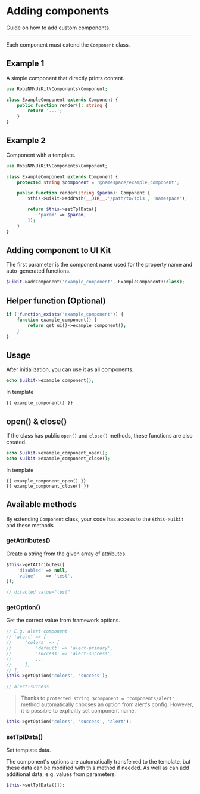 # Adding components

Guide on how to add custom components.

---

Each component must extend the `Component` class.

## Example 1

A simple component that directly prints content.

```php
use RobiNN\UiKit\Components\Component;

class ExampleComponent extends Component {
    public function render(): string {
        return '...';
    }
}
```

## Example 2

Component with a template.

```php
use RobiNN\UiKit\Components\Component;

class ExampleComponent extends Component {
    protected string $component = '@namespace/example_component';

    public function render(string $param): Component {
        $this->uikit->addPath(__DIR__.'/path/to/tpls', 'namespace');

        return $this->setTplData([
            'param' => $param,
        ]);
    }
}
```

## Adding component to UI Kit

The first parameter is the component name used for the property name and auto-generated functions.

```php
$uikit->addComponent('example_component', ExampleComponent::class);
```

## Helper function (Optional)

```php
if (!function_exists('example_component')) {
    function example_component() {
        return get_ui()->example_component();
    }
}
```

## Usage

After initialization, you can use it as all components.

```php
echo $uikit->example_component();
```

In template

```twig
{{ example_component() }}
```

## open() & close()

If the class has public `open()` and `close()` methods, these functions are also created.

```php
echo $uikit->example_component_open();
echo $uikit->example_component_close();
```

In template

```twig
{{ example_component_open() }}
{{ example_component_close() }}
```

## Available methods

By extending `Component` class, your code has access to the `$this->uikit` and these methods

### getAttributes()

Create a string from the given array of attributes.

```php
$this->getAttributes([
    'disabled' => null,
    'value'    => 'test',
]);

// disabled value="test"
```

### getOption()

Get the correct value from framework options.

```php
// E.g. alert component
// 'alert' => [
//     'colors' => [
//         'default' => 'alert-primary',
//         'success' => 'alert-success',
//         ...
//     ],
// ],
$this->getOption('colors', 'success');

// alert-success
```

> Thanks to `protected string $component = 'components/alert';`
> method automatically chooses an option from alert's config.
> However, it is possible to explicitly set component name.

```php
$this->getOption('colors', 'success', 'alert');
```

### setTplData()

Set template data.

The component's options are automatically transferred to the template,
but these data can be modified with this method if needed.
As well as can add additional data, e.g. values from parameters.

```php
$this->setTplData([]);
```

